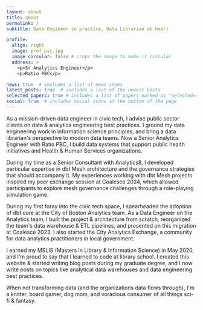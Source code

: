 ```yaml
---
layout: about
title: about
permalink: /
subtitle: Data Engineer in practice, Data Librarian at heart

profile:
  align: right
  image: prof_pic.jpg
  image_circular: false # crops the image to make it circular
  address: >
    <p>Sr Analytics Engineer</p>
    <p>Ratio PBC</p>

news: true  # includes a list of news items
latest_posts: true  # includes a list of the newest posts
selected_papers: true # includes a list of papers marked as "selected={true}"
social: true  # includes social icons at the bottom of the page
---
```



As a mission-driven data engineer in civic tech, I advise public sector clients on data & analytics engineering best practices. I ground my data engineering work in information science principles, and bring a data librarian's perspective to modern data teams. Now a Senior Analytics Engineer with Ratio PBC, I build data systems that support public health initiatives and Health & Human Services organizations. 

During my time as a Senior Consultant with Analytics8, I developed particular expertise in dbt Mesh architecture and the governance strategies that should accompany it. My experiences working with dbt Mesh projects inspired my peer exchange session at Coalesce 2024, which allowed participants to explore mesh governance challenges through a role-playing simulation game.

During my first foray into the civic tech space, I spearheaded the adoption of dbt core at the City of Boston Analytics team. As a Data Engineer on the Analytics team, I built the project & architecture from scratch, reorganized the team's data warehouse & ETL pipelines, and presented on this migration at Coalesce 2023. I also started the City Analytics Exchange, a community for data analytics practitioners in local government.

I earned my MSLIS (Masters in Library & Information Science) in May 2020, and I'm proud to say that I learned to code at library school. I created this website & started writing blog posts during my graduate degree, and I now write posts on topics like analytical data warehouses and data engineering best practices.

When not transforming data (and the organizations data flows through), I'm a knitter, board gamer, dog mom, and voracious consumer of all things sci-fi & fantasy.
